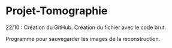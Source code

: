 # Projet-Tomographie

22/10 :
Création du GitHub.
Création du fichier avec le code brut.

Programme pour sauvegarder les images de la reconstruction.
